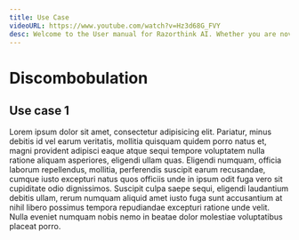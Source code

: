 ```yaml
---
title: Use Case
videoURL: https://www.youtube.com/watch?v=Hz3d68G_FVY
desc: Welcome to the User manual for Razorthink AI. Whether you are novice or a advance user. 		
---
```


# Discombobulation

## Use case 1

Lorem ipsum dolor sit amet, consectetur adipisicing elit. Pariatur, minus debitis id vel earum veritatis, mollitia quisquam quidem porro natus et, magni provident adipisci eaque atque sequi tempore voluptatem nulla ratione aliquam asperiores, eligendi ullam quas. Eligendi numquam, officia laborum repellendus, mollitia, perferendis suscipit earum recusandae, cumque iusto excepturi natus quos officiis unde in ipsum odit fuga vero sit cupiditate odio dignissimos. Suscipit culpa saepe sequi, eligendi laudantium debitis ullam, rerum numquam aliquid amet iusto fuga sunt accusantium at nihil libero possimus tempora repudiandae excepturi ratione unde velit. Nulla eveniet numquam nobis nemo in beatae dolor molestiae voluptatibus placeat porro.
